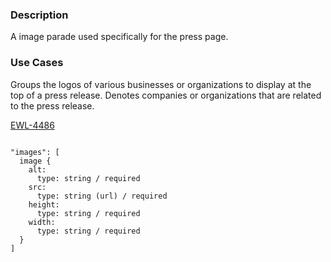 ### Description
A image parade used specifically for the press page. 

### Use Cases
Groups the logos of various businesses or organizations to display at the top of a press release. Denotes companies or organizations that are related to the press release.

[EWL-4486](https://issues.ama-assn.org/browse/EWL-4486)

~~~

"images": [
  image {
    alt:
      type: string / required
    src:
      type: string (url) / required
    height:
      type: string / required
    width:
      type: string / required
  }
]
 
~~~
